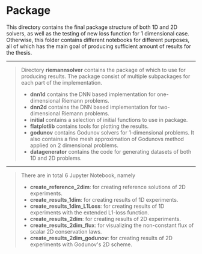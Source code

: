 # Package
This directory contains the final package structure of both 1D and 2D solvers, as well as 
the testing of new loss function for 1 dimensional case. Otherwise, this folder contains 
different notebooks for different purposes, all of which has the main goal of producing 
sufficient amount of results for the thesis.
***
> Directory **riemannsolver** contains the package of which to use for producing results. 
	The package consist of multiple subpackages for each part of the implementation.
> * **dnn1d** contains the DNN based implementation for one-dimensional Riemann 
	problems.
> * **dnn2d** contains the DNN based implementation for two-dimensional Riemann 
	problems.
> * **initial** contains a selection of initial functions to use in package.
> * **flatplotlib** contains tools for plotting the results.
> * **godunov** contains Godunov solvers for 1-dimensional problems. It also 
	contains a fine mesh approximation of Godunovs method applied on 2 dimensional 
	problems.
> * **datagenerator** contains the code for generating datasets of both 1D and 2D 
        problems.
***
> There are in total 6 Jupyter Notebook, namely
> * **create_reference_2dim**: for creating reference solutions of 2D experiments.
> * **create_results_1dim**: for creating results of 1D experiments.
> * **create_results_1dim_L1Loss**: for creating results of 1D experiments with the 
	extended L1-loss function.
> * **create_results_2dim**: for creating results of 2D experiments.
> * **create_results_2dim_flux**: for visualizing the non-constant flux of scalar 2D
	conservation laws.
> * **create_results_2dim_godunov**: for creating results of 2D experiments with Godunov's
	2D scheme.
